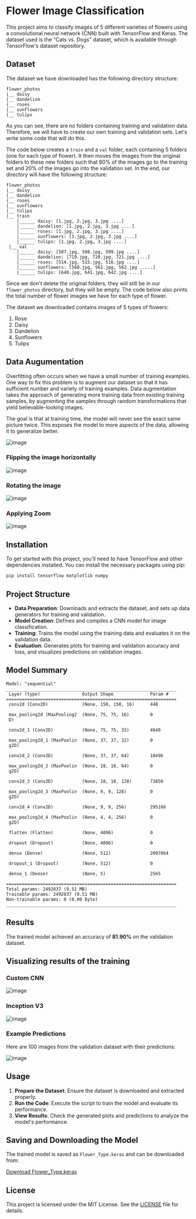 # Flower Image Classification

This project aims to classify images of 5 different varieties of flowers using a convolutional neural network (CNN) built with TensorFlow and Keras. The dataset used is the "Cats vs. Dogs" dataset, which is available through TensorFlow's dataset repository.

## Dataset



The dataset we have downloaded has the following directory structure:

```
flower_photos
|__ daisy
|__ dandelion
|__ roses
|__ sunflowers
|__ tulips
```

As you can see, there are no folders containing training and validation data. Therefore, we will have to create our own training and validation sets. Let's write some code that will do this.

The code below creates a `train` and a `val` folder, each containing 5 folders (one for each type of flower). It then moves the images from the original folders to these new folders such that 80% of the images go to the training set and 20% of the images go into the validation set. In the end, our directory will have the following structure:

```
flower_photos
|__ daisy
|__ dandelion
|__ roses
|__ sunflowers
|__ tulips
|__ train
    |______ daisy: [1.jpg, 2.jpg, 3.jpg ....]
    |______ dandelion: [1.jpg, 2.jpg, 3.jpg ....]
    |______ roses: [1.jpg, 2.jpg, 3.jpg ....]
    |______ sunflowers: [1.jpg, 2.jpg, 3.jpg ....]
    |______ tulips: [1.jpg, 2.jpg, 3.jpg ....]
 |__ val
    |______ daisy: [507.jpg, 508.jpg, 509.jpg ....]
    |______ dandelion: [719.jpg, 720.jpg, 721.jpg ....]
    |______ roses: [514.jpg, 515.jpg, 516.jpg ....]
    |______ sunflowers: [560.jpg, 561.jpg, 562.jpg .....]
    |______ tulips: [640.jpg, 641.jpg, 642.jpg ....]
```

Since we don't delete the original folders, they will still be in our `flower_photos` directory, but they will be empty. The code below also prints the total number of flower images we have for each type of flower.

The dataset we downloaded contains images of 5 types of flowers:

1. Rose
2. Daisy
3. Dandelion
4. Sunflowers
5. Tulips



## Data Augumentation

Overfitting often occurs when we have a small number of training examples. One way to fix this problem is to augment our dataset so that it has sufficient number and variety of training examples.
Data augmentation takes the approach of generating more training data from existing training samples, by augmenting the samples through random transformations that yield believable-looking images. 

The goal is that at training time, the model will never see the exact same picture twice. This exposes the model to more aspects of the data, allowing it to generalize better.

![image](https://github.com/user-attachments/assets/9fb6703a-3999-4b8f-bc88-4355687c75e1)


### Flipping the image horizontally

![image](https://github.com/user-attachments/assets/3e1722be-2198-43ae-9c1b-4c4e2d590ef4)


### Rotating the image

![image](https://github.com/user-attachments/assets/32ccb1aa-fb7c-4bd2-822d-3f5e46ae94ca)


### Applying Zoom

![image](https://github.com/user-attachments/assets/2d5bb6d3-6097-44da-ad7a-b34489243c1c)



## Installation

To get started with this project, you'll need to have TensorFlow and other dependencies installed. You can install the necessary packages using pip:

```bash
pip install tensorflow matplotlib numpy
```

## Project Structure

- **Data Preparation**: Downloads and extracts the dataset, and sets up data generators for training and validation.
- **Model Creation**: Defines and compiles a CNN model for image classification.
- **Training**: Trains the model using the training data and evaluates it on the validation data.
- **Evaluation**: Generates plots for training and validation accuracy and loss, and visualizes predictions on validation images.


## Model Summary


```
Model: "sequential"
_________________________________________________________________
 Layer (type)                Output Shape              Param #   
=================================================================
 conv2d (Conv2D)             (None, 150, 150, 16)      448       
                                                                 
 max_pooling2d (MaxPooling2  (None, 75, 75, 16)        0         
 D)                                                              
                                                                 
 conv2d_1 (Conv2D)           (None, 75, 75, 32)        4640      
                                                                 
 max_pooling2d_1 (MaxPoolin  (None, 37, 37, 32)        0         
 g2D)                                                            
                                                                 
 conv2d_2 (Conv2D)           (None, 37, 37, 64)        18496     
                                                                 
 max_pooling2d_2 (MaxPoolin  (None, 18, 18, 64)        0         
 g2D)                                                            
                                                                 
 conv2d_3 (Conv2D)           (None, 18, 18, 128)       73856     
                                                                 
 max_pooling2d_3 (MaxPoolin  (None, 9, 9, 128)         0         
 g2D)                                                            
                                                                 
 conv2d_4 (Conv2D)           (None, 9, 9, 256)         295168    
                                                                 
 max_pooling2d_4 (MaxPoolin  (None, 4, 4, 256)         0         
 g2D)                                                            
                                                                 
 flatten (Flatten)           (None, 4096)              0         
                                                                 
 dropout (Dropout)           (None, 4096)              0         
                                                                 
 dense (Dense)               (None, 512)               2097664   
                                                                 
 dropout_1 (Dropout)         (None, 512)               0         
                                                                 
 dense_1 (Dense)             (None, 5)                 2565      
                                                                 
=================================================================
Total params: 2492837 (9.51 MB)
Trainable params: 2492837 (9.51 MB)
Non-trainable params: 0 (0.00 Byte)
_________________________________________________________________
```

## Results

The trained model achieved an accuracy of **81.90%** on the validation dataset.


## Visualizing results of the training

### Custom CNN
![image](https://github.com/user-attachments/assets/26a0ce05-8238-4766-bbaa-b84b6bc3bc63)


### Inception V3

![image](https://github.com/user-attachments/assets/dd04ea56-0873-4675-a3bc-f3fc87e87dfc)


### Example Predictions

Here are 100 images from the validation dataset with their predictions:

![image](https://github.com/user-attachments/assets/d10aec98-e0ae-4609-9f06-d9fd951e35ac)




## Usage

1. **Prepare the Dataset**: Ensure the dataset is downloaded and extracted properly.
2. **Run the Code**: Execute the script to train the model and evaluate its performance.
3. **View Results**: Check the generated plots and predictions to analyze the model's performance.

## Saving and Downloading the Model

The trained model is saved as `Flower_Type.keras` and can be downloaded from:

[Download Flower_Type.keras](https://drive.google.com/file/d/1NgEqEIhIuEynceQyjK-OI18VTWQZsjTr/view?usp=sharing)

## License

This project is licensed under the MIT License. See the [LICENSE](LICENSE) file for details.

